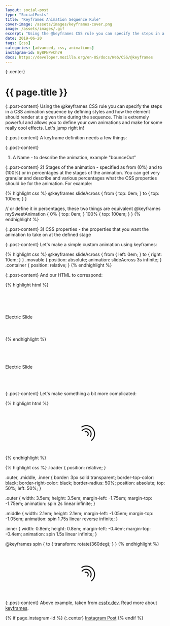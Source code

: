 ```yaml
---
layout: social-post
type: "SocialPosts"
title: "Keyframes Animation Sequence Rule"
cover-image: /assets/images/keyframes-cover.png
image: /assets/images/.gif
excerpt: "Using the @keyframes CSS rule you can specify the steps in a CSS animation sequence by defining styles and how the element should render at a given time during the sequence."
date: 2019-06-20
tags: [css]
categories: [advanced, css, animations]
instagram-id: By8PNPvCh7H
docs: https://developer.mozilla.org/en-US/docs/Web/CSS/@keyframes
---
```

{:.center}
# {{ page.title }}

{:.post-content}
Using the @keyframes CSS rule you can specify the steps in a CSS animation sequence by defining styles and how the element should render at a given time during the sequence.
This is extremely powerful and allows you to define your own animations and make for some really cool effects. 
Let's jump right in!

{:.post-content}
A keyframe definition needs a few things:

{:.post-content}
1) A Name - to describe the animation, example "bounceOut"

{:.post-content}
2) Stages of the animation - specified as from (0%) and to (100%) or in percentages at the stages
of the animation. You can get very granular and describe and various percentages
what the CSS properties should be for the animation. For example:

{% highlight css %}
@keyframes slideAcross {
    from {
        top: 0em;
    }
    to {
        top: 100em;
    }
}

// or define it in percentages, these two things are equivalent
@keyframes mySweetAnimation {
    0% {
        top: 0em;
    }
    100% {
        top: 100em;
    }
}
{% endhighlight %}

{:.post-content}
3) CSS properties - the properties that you want the animation to take on at the defined stage

{:.post-content}
Let's make a simple custom animation using keyframes:

{% highlight css %}
@keyframes slideAcross {
    from {
        left: 0em;
    }
    to {
        right: 10em;
    }
}
.movable {
    position: absolute;
    animation: slideAcross 3s infinite;
}
.container {
    position: relative;
}
{% endhighlight %}

{:.post-content}
And our HTML to correspond:

{% highlight html %}
<div class="container">
    <div class="movable">Electric Slide</div>
</div>
{% endhighlight %}

<style>
@keyframes slideAcross {
    from {
        left: 0em;
    }
    to {
        right: 10em;
    }
}
.movable {
    position: absolute;
    animation: slideAcross 3s infinite;
}
.container {
    padding: 5em 0;
    position: relative;
}
</style>

<div class="container">
    <div class="movable">Electric Slide</div>
</div>

{:.post-content}
Let's make something a bit more complicated:

{% highlight html %}
<div class="loader">
  <div class="outer"></div>
  <div class="middle"></div>
  <div class="inner"></div>
</div>
{% endhighlight %}

{% highlight css %}
.loader {
  position: relative;
}

.outer,
.middle,
.inner {
  border: 3px solid transparent;
  border-top-color: black;
  border-right-color: black;
  border-radius: 50%;
  position: absolute;
  top: 50%;
  left: 50%;
}

.outer {
  width: 3.5em;
  height: 3.5em;
  margin-left: -1.75em;
  margin-top: -1.75em;
  animation: spin 2s linear infinite;
}

.middle {
  width: 2.1em;
  height: 2.1em;
  margin-left: -1.05em;
  margin-top: -1.05em;
  animation: spin 1.75s linear reverse infinite;
}

.inner {
  width: 0.8em;
  height: 0.8em;
  margin-left: -0.4em;
  margin-top: -0.4em;
  animation: spin 1.5s linear infinite;
}

@keyframes spin {
  to {
    transform: rotate(360deg);
  }
}
{% endhighlight %}

<div class="loader">
  <div class="outer"></div>
  <div class="middle"></div>
  <div class="inner"></div>
</div>

<style>
.loader {
  position: relative;
  padding: 5em 0;
}

.outer,
.middle,
.inner {
  border: 3px solid transparent;
  border-top-color: black;
  border-right-color: black;
  border-radius: 50%;
  position: absolute;
  top: 50%;
  left: 50%;
}

.outer {
  width: 3.5em;
  height: 3.5em;
  margin-left: -1.75em !important;
  margin-top: -1.75em;
  animation: spin 2s linear infinite;
}

.middle {
  width: 2.1em;
  height: 2.1em;
  margin-left: -1.05em !important;
  margin-top: -1.05em;
  animation: spin 1.75s linear reverse infinite;
}

.inner {
  width: 0.8em;
  height: 0.8em;
  margin-left: -0.4em !important;
  margin-top: -0.4em;
  animation: spin 1.5s linear infinite;
}

@keyframes spin {
  to {
    transform: rotate(360deg);
  }
}
</style>

{:.post-content}
Above example, taken from <a href="https://cssfx.dev/" target="_blank">cssfx.dev</a>.
Read more about <a href="{{page.docs}}" target="_blank">keyframes</a>.

{% if page.instagram-id %}
{:.center}
<a class="insta-link" href="https://www.instagram.com/p/{{page.instagram-id}}" target="_blank">Instagram Post</a>
{% endif %}
